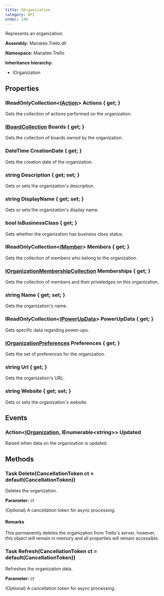 ```yaml
---
title: IOrganization
category: API
order: 140
---
```


Represents an organization.

**Assembly:** Manatee.Trello.dll

**Namespace:** Manatee.Trello

**Inheritance hierarchy:**

- IOrganization

## Properties

### IReadOnlyCollection&lt;[IAction](../IAction#iaction)&gt; Actions { get; }

Gets the collection of actions performed on the organization.

### [IBoardCollection](../IBoardCollection#iboardcollection) Boards { get; }

Gets the collection of boards owned by the organization.

### DateTime CreationDate { get; }

Gets the creation date of the organization.

### string Description { get; set; }

Gets or sets the organization&#39;s description.

### string DisplayName { get; set; }

Gets or sets the organization&#39;s display name.

### bool IsBusinessClass { get; }

Gets whether the organization has business class status.

### IReadOnlyCollection&lt;[IMember](../IMember#imember)&gt; Members { get; }

Gets the collection of members who belong to the organization.

### [IOrganizationMembershipCollection](../IOrganizationMembershipCollection#iorganizationmembershipcollection) Memberships { get; }

Gets the collection of members and their priveledges on this organization.

### string Name { get; set; }

Gets the organization&#39;s name.

### IReadOnlyCollection&lt;[IPowerUpData](../IPowerUpData#ipowerupdata)&gt; PowerUpData { get; }

Gets specific data regarding power-ups.

### [IOrganizationPreferences](../IOrganizationPreferences#iorganizationpreferences) Preferences { get; }

Gets the set of preferences for the organization.

### string Url { get; }

Gets the organization&#39;s URL.

### string Website { get; set; }

Gets or sets the organization&#39;s website.

## Events

### Action&lt;[IOrganization](../IOrganization#iorganization), IEnumerable&lt;string&gt;&gt; Updated

Raised when data on the organization is updated.

## Methods

### Task Delete(CancellationToken ct = default(CancellationToken))

Deletes the organization.

**Parameter:** ct

(Optional) A cancellation token for async processing.

#### Remarks

This permanently deletes the organization from Trello&#39;s server, however, this object will remain in memory and all properties will remain accessible.

### Task Refresh(CancellationToken ct = default(CancellationToken))

Refreshes the organization data.

**Parameter:** ct

(Optional) A cancellation token for async processing.

